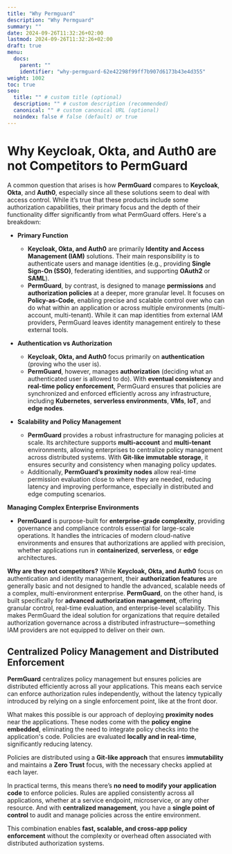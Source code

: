 ```yaml
---
title: "Why Permguard"
description: "Why Permguard"
summary: ""
date: 2024-09-26T11:32:26+02:00
lastmod: 2024-09-26T11:32:26+02:00
draft: true
menu:
  docs:
    parent: ""
    identifier: "why-permguard-62e42298f99ff7b907d6173b43e4d355"
weight: 1002
toc: true
seo:
  title: "" # custom title (optional)
  description: "" # custom description (recommended)
  canonical: "" # custom canonical URL (optional)
  noindex: false # false (default) or true
---
```


# Why Keycloak, Okta, and Auth0 are not Competitors to PermGuard

A common question that arises is how **PermGuard** compares to **Keycloak**, **Okta**, and **Auth0**, especially since all these solutions seem to deal with access control. While it’s true that these products include some authorization capabilities, their primary focus and the depth of their functionality differ significantly from what PermGuard offers. Here's a breakdown:

- **Primary Function**
  - **Keycloak, Okta, and Auth0** are primarily **Identity and Access Management (IAM)** solutions. Their main responsibility is to authenticate users and manage identities (e.g., providing **Single Sign-On (SSO)**, federating identities, and supporting **OAuth2** or **SAML**).
  - **PermGuard**, by contrast, is designed to manage **permissions** and **authorization policies** at a deeper, more granular level. It focuses on **Policy-as-Code**, enabling precise and scalable control over who can do what within an application or across multiple environments (multi-account, multi-tenant). While it can map identities from external IAM providers, PermGuard leaves identity management entirely to these external tools.

- **Authentication vs Authorization**
  - **Keycloak, Okta, and Auth0** focus primarily on **authentication** (proving who the user is).
  - **PermGuard**, however, manages **authorization** (deciding what an authenticated user is allowed to do). With **eventual consistency** and **real-time policy enforcement**, PermGuard ensures that policies are synchronized and enforced efficiently across any infrastructure, including **Kubernetes**, **serverless environments**, **VMs**, **IoT**, and **edge nodes**.

- **Scalability and Policy Management**
  - **PermGuard** provides a robust infrastructure for managing policies at scale. Its architecture supports **multi-account** and **multi-tenant** environments, allowing enterprises to centralize policy management across distributed systems. With **Git-like immutable storage**, it ensures security and consistency when managing policy updates.
  - Additionally, **PermGuard’s proximity nodes** allow real-time permission evaluation close to where they are needed, reducing latency and improving performance, especially in distributed and edge computing scenarios.

**Managing Complex Enterprise Environments**
  - **PermGuard** is purpose-built for **enterprise-grade complexity**, providing governance and compliance controls essential for large-scale operations. It handles the intricacies of modern cloud-native environments and ensures that authorizations are applied with precision, whether applications run in **containerized**, **serverless**, or **edge** architectures.

**Why are they not competitors?**
While **Keycloak, Okta, and Auth0** focus on authentication and identity management, their **authorization features** are generally basic and not designed to handle the advanced, scalable needs of a complex, multi-environment enterprise. **PermGuard**, on the other hand, is built specifically for **advanced authorization management**, offering granular control, real-time evaluation, and enterprise-level scalability. This makes PermGuard the ideal solution for organizations that require detailed authorization governance across a distributed infrastructure—something IAM providers are not equipped to deliver on their own.

## Centralized Policy Management and Distributed Enforcement

**PermGuard** centralizes policy management but ensures policies are distributed efficiently across all your applications. This means each service can enforce authorization rules independently, without the latency typically introduced by relying on a single enforcement point, like at the front door.

What makes this possible is our approach of deploying **proximity nodes** near the applications. These nodes come with the **policy engine embedded**, eliminating the need to integrate policy checks into the application's code. Policies are evaluated **locally and in real-time**, significantly reducing latency.

Policies are distributed using a **Git-like approach** that ensures **immutability** and maintains a **Zero Trust** focus, with the necessary checks applied at each layer.

In practical terms, this means there’s **no need to modify your application code** to enforce policies. Rules are applied consistently across all applications, whether at a service endpoint, microservice, or any other resource. And with **centralized management**, you have a **single point of control** to audit and manage policies across the entire environment.

This combination enables **fast, scalable, and cross-app policy enforcement** without the complexity or overhead often associated with distributed authorization systems.
